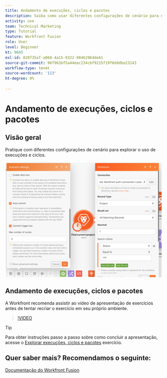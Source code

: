 ```yaml
---
title: Andamento de execuções, ciclos e pacotes
description: Saiba como usar diferentes configurações de cenário para explorar o uso de execuções e ciclos no [!DNL Adobe Workfront Fusion].
activity: use
team: Technical Marketing
type: Tutorial
feature: Workfront Fusion
role: User
level: Beginner
kt: 9045
exl-id: 820f35af-a068-4a15-9322-98462964de61
source-git-commit: 96f963bf5a44eac234cbf9215f19f6dddbe23143
workflow-type: tm+mt
source-wordcount: '113'
ht-degree: 0%

---
```


# Andamento de execuções, ciclos e pacotes

## Visão geral

Pratique com diferentes configurações de cenário para explorar o uso de execuções e ciclos.

![Uma imagem das configurações de execuções e ciclos](assets/execution-history-and-scheduling-6.png)

## Andamento de execuções, ciclos e pacotes

A Workfront recomenda assistir ao vídeo de apresentação de exercícios antes de tentar recriar o exercício em seu próprio ambiente.

>[!VIDEO](https://video.tv.adobe.com/v/335286/?quality=12)

>[!TIP]
>
>Para obter instruções passo a passo sobre como concluir a apresentação, acesse o [Explorar execuções, ciclos e pacotes](https://experienceleague.adobe.com/docs/workfront-learn/tutorials-workfront/fusion/exercises/exploring-runs-cycles-and-bundles.html?lang=en) exercício.


## Quer saber mais? Recomendamos o seguinte:

[Documentação do Workfront Fusion](https://experienceleague.adobe.com/docs/workfront/using/adobe-workfront-fusion/workfront-fusion-2.html?lang=en)
